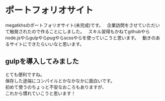 # ポートフォリオサイト
megatkhsのポートフォリオサイト(未完成)です。   
企業訪問をさせていただいて触発されたので作ることにしました。   
スキル習得もかねてgithubやらnode.jsやらgulpやらpugやらscssやらを使っていこうと思います。   
動きのあるサイトにできたらいいなと思います。

## gulpを導入してみました
とても便利ですね。   
保存した途端にコンパイルとかなかなかに面白いです。   
初めて使うのちょっと不安なおころもありますが、   
これから慣れていこうと思います！
